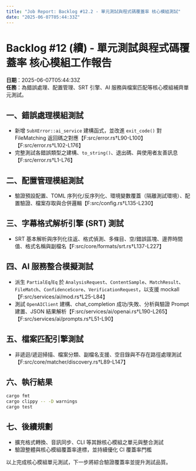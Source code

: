```yaml
---
title: "Job Report: Backlog #12.2 - 單元測試與程式碼覆蓋率 核心模組測試"
date: "2025-06-07T05:44:33Z"
---
```


# Backlog #12 (續) - 單元測試與程式碼覆蓋率 核心模組工作報告

**日期**：2025-06-07T05:44:33Z  
**任務**：為錯誤處理、配置管理、SRT 引擎、AI 服務與檔案匹配等核心模組補齊單元測試。

## 一、錯誤處理模組測試
- 新增 `SubXError::ai_service` 建構函式，並改進 `exit_code()` 對 FileMatching 返回碼之對應【F:src/error.rs†L90-L100】【F:src/error.rs†L102-L176】
- 完整測試各錯誤類型之建構、`to_string()`、退出碼、與使用者友善訊息【F:src/error.rs†L1-L76】

## 二、配置管理模組測試
- 驗證預設配置、TOML 序列化/反序列化、環境變數覆蓋（隔離測試環境）、配置驗證、檔案存取與合併邏輯【F:src/config.rs†L135-L230】

## 三、字幕格式解析引擎 (SRT) 測試
- SRT 基本解析與序列化往返、格式偵測、多條目、空/錯誤區塊、邊界時間值、格式名稱與副檔名【F:src/core/formats/srt.rs†L137-L227】

## 四、AI 服務整合模擬測試
- 派生 `PartialEq`/`Eq` 於 `AnalysisRequest`、`ContentSample`、`MatchResult`、`FileMatch`、`ConfidenceScore`、`VerificationRequest`，以支援 mockall【F:src/services/ai/mod.rs†L25-L84】
- 測試 `OpenAIClient` 建構、chat_completion 成功/失敗、分析與驗證 Prompt 建置、JSON 結果解析【F:src/services/ai/openai.rs†L190-L265】【F:src/services/ai/prompts.rs†L51-L90】

## 五、檔案匹配引擎測試
- 非遞迴/遞迴掃描、檔案分類、副檔名支援、空目錄與不存在路徑處理測試【F:src/core/matcher/discovery.rs†L89-L147】

## 六、執行結果
```bash
cargo fmt
cargo clippy -- -D warnings
cargo test
```

## 七、後續規劃
- 擴充格式轉換、音訊同步、CLI 等其餘核心模組之單元與整合測試  
- 驗證整體與核心模組覆蓋率達標，並持續優化 CI 覆蓋率門檻

以上完成核心模組單元測試，下一步將綜合驗證覆蓋率並提升測試品質。
